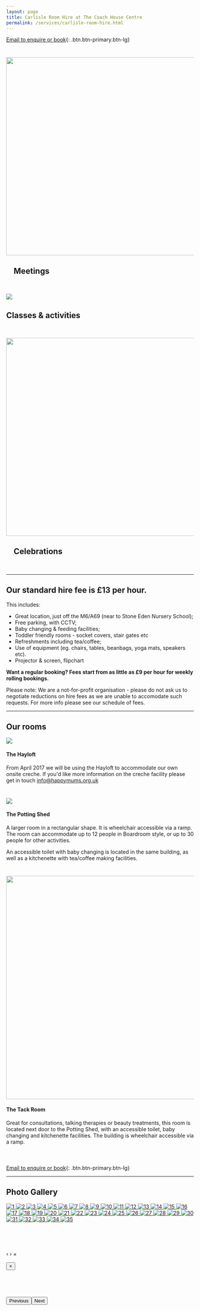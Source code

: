 ```yaml
---
layout: page
title: Carlisle Room Hire at The Coach House Centre
permalink: /services/carlisle-room-hire.html
---
```



[Email to enquire or book](javascript:void(location.href='mailto:'+String.fromCharCode(114,111,111,109,104,105,114,101,64,104,97,112,112,121,109,117,109,115,46,111,114,103,46,117,107))){: .btn.btn-primary.btn-lg}

<div style="height: 25px;">&nbsp;</div>

<div class="row"><div class="col-md-3"><div class="row"><img class="img-responsive img-rounded" width="532" height="532" src="/uploads/versions/coachhouse-meetingroom---x65-0-270-270-532-532x---.jpg" /></div><div class="row"><h2>&nbsp; &nbsp; Meetings</h2><p>&nbsp;</p></div></div><div class="col-md-3 col-md-offset-1"><div class="row"><img class="img-responsive img-rounded" src="/img/room-hire-2.jpg" /></div><div class="row"><h2>Classes &amp; activities</h2><p>&nbsp;</p></div></div><div class="col-md-3 col-md-offset-1"><div class="row"><img class="img-responsive img-rounded" src="/uploads/versions/012---x397-0-1068-1068-532-532x---.jpg" width="532" height="532" /></div><div class="row"><h2>&nbsp; &nbsp; Celebrations</h2><p>&nbsp;</p></div></div></div>

---

## Our standard hire fee is &pound;13 per hour.

This includes:

* Great location, just off the M6/A69 (near to Stone Eden Nursery School);
* Free parking, with CCTV;
* Baby changing & feeding facilities;
* Toddler friendly rooms - socket covers, stair gates etc
* Refreshments including tea/coffee;
* Use of equipment (eg. chairs, tables, beanbags, yoga mats, speakers etc).
* Projector & screen, flipchart

**Want a regular booking? Fees start from as little as &pound;9 per hour for weekly rolling bookings.**

Please note: We are a not-for-profit organisation - please do not ask us to negotiate reductions on hire fees as we are unable to accomodate such requests. For more info please see our schedule of fees.

---

## Our rooms

<div class="row"><div class="col-md-3"><img class="img-responsive img-rounded" src="/img/room-hire-2.jpg" /></div><div class="col-md-9"><h4>The Hayloft</h4><p>From April 2017 we will be using the Hayloft to accommodate our own onsite creche. If you'd like more information on the creche facility please get in touch <a href="javascript:void(location.href='mailto:'+String.fromCharCode(105,110,102,111,64,104,97,112,112,121,109,117,109,115,46,111,114,103,46,117,107))">info@happymums.org.uk</a>&nbsp;</p></div></div>

<div style="height: 25px;">&nbsp;</div>

<div class="row"><div class="col-md-3"><img class="img-responsive img-rounded" src="/uploads/versions/ps-meeting---x38-0-405-270-900-600x---.jpg" /></div><div class="col-md-9"><h4>The Potting Shed</h4><p>A larger room in a rectangular shape. It is wheelchair accessible via a ramp. The room can accommodate up to 12 people in Boardroom style, or up to 30 people for other activities.</p><p>An accessible toilet with baby changing is located in the same building, as well as a kitchenette with tea/coffee making facilities.</p></div></div>

<div style="height: 25px;">&nbsp;</div>

<div class="row"><div class="col-md-3"><img class="img-responsive img-rounded" width="790" height="600" src="/uploads/versions/roomhire-tackroom---x6-0-948-720-790-600x---.jpg" /></div><div class="col-md-9"><h4>The Tack Room</h4><p>Great for consultations, talking therapies or beauty treatments, this room is located next door to the Potting Shed, with an accessible toilet, baby changing and kitchenette facilities. The building is wheelchair accessible via a ramp.</p></div></div>

<div style="height: 25px;">&nbsp;</div>

[Email to enquire or book](javascript:void(location.href='mailto:'+String.fromCharCode(114,111,111,109,104,105,114,101,64,104,97,112,112,121,109,117,109,115,46,111,114,103,46,117,107))){: .btn.btn-primary.btn-lg}

---

## Photo Gallery

<div id="links"><a title="" data-gallery="" href="/img/roomhire/1.jpg"><img delayedsrc="/img/roomhire/thumbnails/1.jpg" alt="1" src="/img/roomhire/thumbnails/1.jpg" /> </a> <a title="" data-gallery="" href="/img/roomhire/2.jpg"> <img delayedsrc="/img/roomhire/thumbnails/2.jpg" alt="2" src="/img/roomhire/thumbnails/2.jpg" /> </a> <a title="" data-gallery="" href="/img/roomhire/3.jpg"> <img delayedsrc="/img/roomhire/thumbnails/3.jpg" alt="3" src="/img/roomhire/thumbnails/3.jpg" /> </a> <a title="" data-gallery="" href="/img/roomhire/4.jpg"> <img delayedsrc="/img/roomhire/thumbnails/4.jpg" alt="4" src="/img/roomhire/thumbnails/4.jpg" /> </a> <a title="" data-gallery="" href="/img/roomhire/5.jpg"> <img delayedsrc="/img/roomhire/thumbnails/5.jpg" alt="5" src="/img/roomhire/thumbnails/5.jpg" /> </a> <a title="" data-gallery="" href="/img/roomhire/6.jpg"> <img delayedsrc="/img/roomhire/thumbnails/6.jpg" alt="6" src="/img/roomhire/thumbnails/6.jpg" /> </a> <a title="" data-gallery="" href="/img/roomhire/7.jpg"> <img delayedsrc="/img/roomhire/thumbnails/7.jpg" alt="7" src="/img/roomhire/thumbnails/7.jpg" /> </a> <a title="" data-gallery="" href="/img/roomhire/8.jpg"> <img delayedsrc="/img/roomhire/thumbnails/8.jpg" alt="8" src="/img/roomhire/thumbnails/8.jpg" /> </a> <a title="" data-gallery="" href="/img/roomhire/9.jpg"> <img delayedsrc="/img/roomhire/thumbnails/9.jpg" alt="9" src="/img/roomhire/thumbnails/9.jpg" /> </a> <a title="" data-gallery="" href="/img/roomhire/10.jpg"> <img delayedsrc="/img/roomhire/thumbnails/10.jpg" alt="10" src="/img/roomhire/thumbnails/10.jpg" /> </a> <a title="" data-gallery="" href="/img/roomhire/11.jpg"> <img delayedsrc="/img/roomhire/thumbnails/11.jpg" alt="11" src="/img/roomhire/thumbnails/11.jpg" /> </a> <a title="" data-gallery="" href="/img/roomhire/12.jpg"> <img delayedsrc="/img/roomhire/thumbnails/12.jpg" alt="12" src="/img/roomhire/thumbnails/12.jpg" /> </a> <a title="" data-gallery="" href="/img/roomhire/13.jpg"> <img delayedsrc="/img/roomhire/thumbnails/13.jpg" alt="13" src="/img/roomhire/thumbnails/13.jpg" /> </a> <a title="" data-gallery="" href="/img/roomhire/14.jpg"> <img delayedsrc="/img/roomhire/thumbnails/14.jpg" alt="14" src="/img/roomhire/thumbnails/14.jpg" /> </a> <a title="" data-gallery="" href="/img/roomhire/15.jpg"> <img delayedsrc="/img/roomhire/thumbnails/15.jpg" alt="15" src="/img/roomhire/thumbnails/15.jpg" /> </a> <a title="" data-gallery="" href="/img/roomhire/16.jpg"> <img delayedsrc="/img/roomhire/thumbnails/16.jpg" alt="16" src="/img/roomhire/thumbnails/16.jpg" /> </a> <a title="" data-gallery="" href="/img/roomhire/17.jpg"> <img delayedsrc="/img/roomhire/thumbnails/17.jpg" alt="17" src="/img/roomhire/thumbnails/17.jpg" /> </a> <a title="" data-gallery="" href="/img/roomhire/18.jpg"> <img delayedsrc="/img/roomhire/thumbnails/18.jpg" alt="18" src="/img/roomhire/thumbnails/18.jpg" /> </a> <a title="" data-gallery="" href="/img/roomhire/19.jpg"> <img delayedsrc="/img/roomhire/thumbnails/19.jpg" alt="19" src="/img/roomhire/thumbnails/19.jpg" /> </a> <a title="" data-gallery="" href="/img/roomhire/20.jpg"> <img delayedsrc="/img/roomhire/thumbnails/20.jpg" alt="20" src="/img/roomhire/thumbnails/20.jpg" /> </a> <a title="" data-gallery="" href="/img/roomhire/21.jpg"> <img delayedsrc="/img/roomhire/thumbnails/21.jpg" alt="21" src="/img/roomhire/thumbnails/21.jpg" /> </a> <a title="" data-gallery="" href="/img/roomhire/22.jpg"> <img delayedsrc="/img/roomhire/thumbnails/22.jpg" alt="22" src="/img/roomhire/thumbnails/22.jpg" /> </a> <a title="" data-gallery="" href="/img/roomhire/23.jpg"> <img delayedsrc="/img/roomhire/thumbnails/23.jpg" alt="23" src="/img/roomhire/thumbnails/23.jpg" /> </a> <a title="" data-gallery="" href="/img/roomhire/24.jpg"> <img delayedsrc="/img/roomhire/thumbnails/24.jpg" alt="24" src="/img/roomhire/thumbnails/24.jpg" /> </a> <a title="" data-gallery="" href="/img/roomhire/25.jpg"> <img delayedsrc="/img/roomhire/thumbnails/25.jpg" alt="25" src="/img/roomhire/thumbnails/25.jpg" /> </a> <a title="" data-gallery="" href="/img/roomhire/26.jpg"> <img delayedsrc="/img/roomhire/thumbnails/26.jpg" alt="26" src="/img/roomhire/thumbnails/26.jpg" /> </a> <a title="" data-gallery="" href="/img/roomhire/27.jpg"> <img delayedsrc="/img/roomhire/thumbnails/27.jpg" alt="27" src="/img/roomhire/thumbnails/27.jpg" /> </a> <a title="" data-gallery="" href="/img/roomhire/28.jpg"> <img delayedsrc="/img/roomhire/thumbnails/28.jpg" alt="28" src="/img/roomhire/thumbnails/28.jpg" /> </a> <a title="" data-gallery="" href="/img/roomhire/29.jpg"> <img delayedsrc="/img/roomhire/thumbnails/29.jpg" alt="29" src="/img/roomhire/thumbnails/29.jpg" /> </a> <a title="" data-gallery="" href="/img/roomhire/30.jpg"> <img delayedsrc="/img/roomhire/thumbnails/30.jpg" alt="30" src="/img/roomhire/thumbnails/30.jpg" /> </a> <a title="" data-gallery="" href="/img/roomhire/31.jpg"> <img delayedsrc="/img/roomhire/thumbnails/31.jpg" alt="31" src="/img/roomhire/thumbnails/31.jpg" /> </a> <a title="" data-gallery="" href="/img/roomhire/32.jpg"> <img delayedsrc="/img/roomhire/thumbnails/32.jpg" alt="32" src="/img/roomhire/thumbnails/32.jpg" /> </a> <a title="" data-gallery="" href="/img/roomhire/33.jpg"> <img delayedsrc="/img/roomhire/thumbnails/33.jpg" alt="33" src="/img/roomhire/thumbnails/33.jpg" /> </a> <a title="" data-gallery="" href="/img/roomhire/34.jpg"> <img delayedsrc="/img/roomhire/thumbnails/34.jpg" alt="34" src="/img/roomhire/thumbnails/34.jpg" /> </a> <a title="" data-gallery="" href="/img/roomhire/35.jpg"> <img delayedsrc="/img/roomhire/thumbnails/35.jpg" alt="35" src="/img/roomhire/thumbnails/35.jpg" /> </a></div>

<script>
$(document).ready(function()
{
	$("img").each(function(){
	  $(this).attr("src", $(this).attr("delayedsrc"));
	});
})
</script>

<link rel="stylesheet" href="/css/blueimp-gallery.min.css" />

<link rel="stylesheet" href="/css/bootstrap-image-gallery.min.css" /><!-- Image Gallery -->

<div id="blueimp-gallery" class="blueimp-gallery"><!-- The container for the modal slides --><div class="slides">&nbsp;</div><!-- Controls for the borderless lightbox --><h3 class="title">&nbsp;</h3><a class="prev">&lsaquo;</a> <a class="next">&rsaquo;</a> <a class="close">&times;</a><ol class="indicator"></ol> <!-- The modal dialog, which will be used to wrap the lightbox content --><div class="modal fade"><div class="modal-dialog"><div class="modal-content"><div class="modal-header"><button type="button" class="close" aria-hidden="true">&times;</button><h4 class="modal-title">&nbsp;</h4></div><div class="modal-body next">&nbsp;</div><div class="modal-footer"><button type="button" class="btn btn-default pull-left prev"><i class="glyphicon glyphicon-chevron-left"></i> Previous</button><button type="button" class="btn btn-primary next">Next <i class="glyphicon glyphicon-chevron-right"></i></button></div></div></div></div></div>

<script src="/scripts/jquery.blueimp-gallery.min.js"></script>

<script src="/scripts/bootstrap-image-gallery.min.js"></script>
